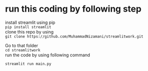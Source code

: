 # run this coding by following step
install streamlit using pip <br>
```pip install streamlit``` <br>
clone this repo by using <br>
```git clone https://github.com/MuhammadNizamani/streamlitwork.git``` <br>

Go to that folder <br>
```cd streamlitwork``` <br>
run the code by using following command <br>

```streamlit run main.py```  <br>
